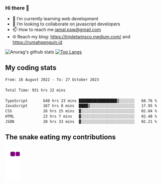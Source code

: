 ### Hi there 👋

<!--
**padepokanpenguin/padepokanpenguin** is a ✨ _special_ ✨ repository because its `README.md` (this file) appears on your GitHub profile.
-->

- 🌱 I’m currently learning  web development
- 👯 I’m looking to collaborate on javascript developers
- 📫 How to reach me jamal.psw@gmail.com
- 🌐 Reach my blog:
   https://tripletwinsco.medium.com/ and
   https://rumahpenguin.id

![Anurag's github stats](https://github-readme-stats.vercel.app/api?username=padepokanpenguin&count_private=true&disable_animations=false&show_icons=true&theme=default)
[![Top Langs](https://github-readme-stats.vercel.app/api/top-langs/?username=padepokanpenguin&theme=default&layout=compact)](https://github.com/padepokanpenguin)

## My coding stats

<!--START_SECTION:waka-->

```txt
From: 16 August 2022 - To: 27 October 2023

Total Time: 931 hrs 22 mins

TypeScript       640 hrs 23 mins █████████████████▒░░░░░░░   68.76 %
JavaScript       167 hrs 8 mins  ████▒░░░░░░░░░░░░░░░░░░░░   17.95 %
CSS              26 hrs 25 mins  ▓░░░░░░░░░░░░░░░░░░░░░░░░   02.84 %
HTML             23 hrs 7 mins   ▓░░░░░░░░░░░░░░░░░░░░░░░░   02.48 %
JSON             20 hrs 33 mins  ▓░░░░░░░░░░░░░░░░░░░░░░░░   02.21 %
```

<!--END_SECTION:waka-->


## The snake eating my contributions
![snake gif](https://github.com/padepokanpenguin/padepokanpenguin/blob/output/github-contribution-grid-snake.gif)
